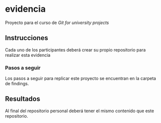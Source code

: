 # evidencia
Proyecto para el curso de *Git for university projects*


## Instrucciones

Cada uno de los participantes deberá crear su propio repositorio para realizar esta evidencia

### Pasos a seguir

Los pasos a seguir para replicar este proyecto se encuentran en la carpeta de findings.

## Resultados

Al final del repositorio personal deberá tener el mismo contenido que este repositorio.
